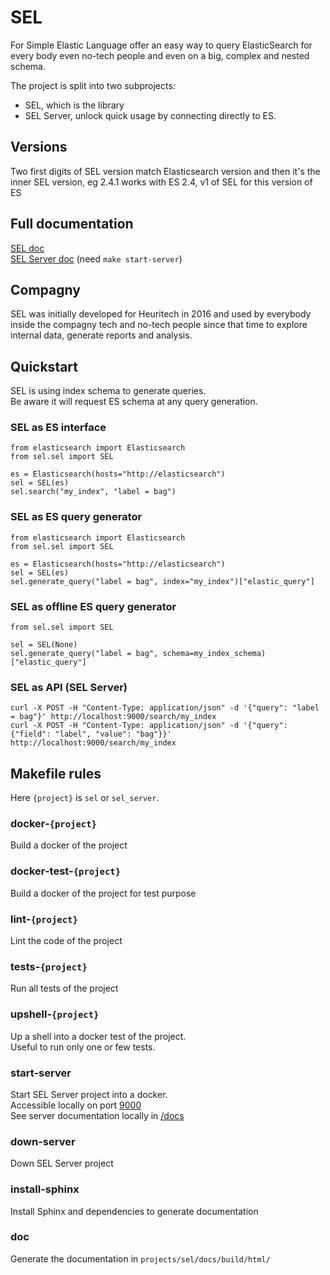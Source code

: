 # SEL
For Simple Elastic Language offer an easy way to query ElasticSearch for every body even no-tech people and even on a big, complex and nested schema.  
  
The project is split into two subprojects:  
- SEL, which is the library  
- SEL Server, unlock quick usage by connecting directly to ES.  


## Versions
Two first digits of SEL version match Elasticsearch version and then it's the inner SEL version, eg 2.4.1 works with ES 2.4, v1 of SEL for this version of ES


## Full documentation
[SEL doc](https://arnaudparant.github.io/sel)  
[SEL Server doc](http://localhost:9000/docs) (need `make start-server`)  


## Compagny
SEL was initially developed for Heuritech in 2016 and used by everybody inside the compagny tech and no-tech people since that time to explore internal data, generate reports and analysis.


## Quickstart
SEL is using index schema to generate queries.  
Be aware it will request ES schema at any query generation.  


### SEL as ES interface
```
from elasticsearch import Elasticsearch
from sel.sel import SEL

es = Elasticsearch(hosts="http://elasticsearch")
sel = SEL(es)
sel.search("my_index", "label = bag")
```

### SEL as ES query generator
```
from elasticsearch import Elasticsearch
from sel.sel import SEL

es = Elasticsearch(hosts="http://elasticsearch")
sel = SEL(es)
sel.generate_query("label = bag", index="my_index")["elastic_query"]
```

### SEL as offline ES query generator
```
from sel.sel import SEL

sel = SEL(None)
sel.generate_query("label = bag", schema=my_index_schema)["elastic_query"]
```

### SEL as API (SEL Server)
```
curl -X POST -H "Content-Type: application/json" -d '{"query": "label = bag"}' http://localhost:9000/search/my_index
curl -X POST -H "Content-Type: application/json" -d '{"query": {"field": "label", "value": "bag"}}' http://localhost:9000/search/my_index
```

  
## Makefile rules  
Here `{project}` is `sel` or `sel_server`.  
  
### docker-`{project}`
Build a docker of the project

### docker-test-`{project}`
Build a docker of the project for test purpose

### lint-`{project}`
Lint the code of the project

### tests-`{project}`
Run all tests of the project

### upshell-`{project}`
Up a shell into a docker test of the project.  
Useful to run only one or few tests.

### start-server  
Start SEL Server project into a docker.  
Accessible locally on port [9000](http://localhost:9000)  
See server documentation locally in [/docs](http://localhost:9000/docs)  

### down-server  
Down SEL Server project

### install-sphinx
Install Sphinx and dependencies to generate documentation

### doc
Generate the documentation in `projects/sel/docs/build/html/`  
